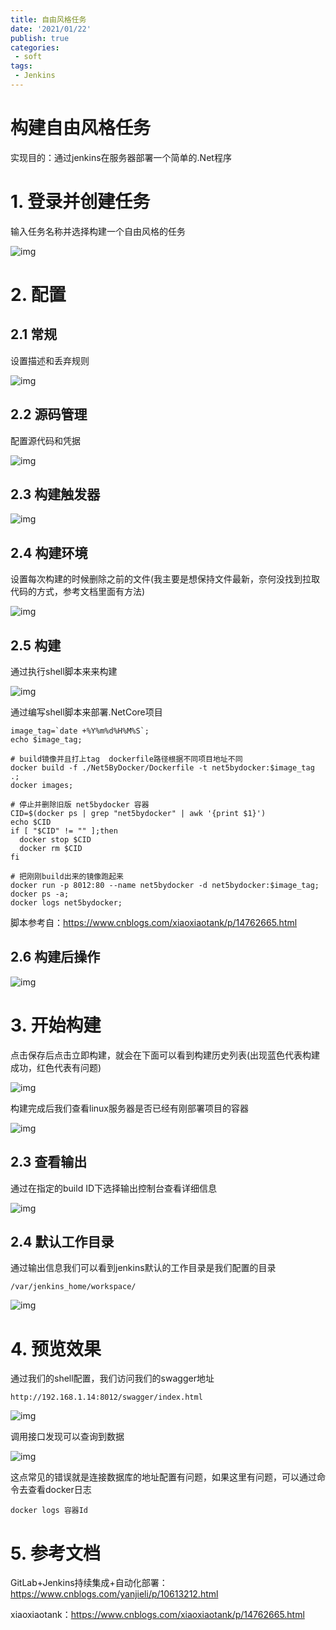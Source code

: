 ```yaml
---
title: 自由风格任务
date: '2021/01/22'
publish: true
categories:
 - soft
tags:
 - Jenkins
---
```

# 构建自由风格任务

实现目的：通过jenkins在服务器部署一个简单的.Net程序

# 1. 登录并创建任务

输入任务名称并选择构建一个自由风格的任务

![img](https://gitee.com/AZRNG/picture-storage/raw/master/kbms/1624730955330-564e6e0f-b89e-4720-a4cd-43136753aec8.png)

# 2. 配置

## 2.1 常规

设置描述和丢弃规则

![img](https://gitee.com/AZRNG/picture-storage/raw/master/kbms/1624731269367-be668e6d-0e82-480e-94de-9442020693bd.png)

## 2.2 源码管理

配置源代码和凭据

![img](https://gitee.com/AZRNG/picture-storage/raw/master/kbms/1624731497867-cff66d34-fad8-4888-bc15-f517fa1424e8.png)

## 2.3 构建触发器

![img](https://gitee.com/AZRNG/picture-storage/raw/master/kbms/1624731600568-e5a1a4dc-30a0-4366-99ac-eca5465bd2fa.png)

## 2.4 构建环境

设置每次构建的时候删除之前的文件(我主要是想保持文件最新，奈何没找到拉取代码的方式，参考文档里面有方法)

![img](https://gitee.com/AZRNG/picture-storage/raw/master/kbms/1624777591978-460a7ff2-654f-4067-a42a-c46dbd31ba1c.png)

## 2.5 构建

通过执行shell脚本来来构建

![img](https://gitee.com/AZRNG/picture-storage/raw/master/kbms/1624731664605-cd023e1c-af88-4be0-b194-76d62f13d89a.png)

通过编写shell脚本来部署.NetCore项目

```
image_tag=`date +%Y%m%d%H%M%S`;
echo $image_tag;

# build镜像并且打上tag  dockerfile路径根据不同项目地址不同
docker build -f ./Net5ByDocker/Dockerfile -t net5bydocker:$image_tag .;
docker images;

# 停止并删除旧版 net5bydocker 容器
CID=$(docker ps | grep "net5bydocker" | awk '{print $1}')
echo $CID
if [ "$CID" != "" ];then
  docker stop $CID
  docker rm $CID
fi

# 把刚刚build出来的镜像跑起来
docker run -p 8012:80 --name net5bydocker -d net5bydocker:$image_tag;
docker ps -a;
docker logs net5bydocker;
```

脚本参考自：https://www.cnblogs.com/xiaoxiaotank/p/14762665.html

## 2.6 构建后操作

![img](https://gitee.com/AZRNG/picture-storage/raw/master/kbms/1624731976317-34c56b36-b5aa-4aa8-bb43-f4d0cdad591d.png)

# 3. 开始构建 

点击保存后点击立即构建，就会在下面可以看到构建历史列表(出现蓝色代表构建成功，红色代表有问题)

![img](https://gitee.com/AZRNG/picture-storage/raw/master/kbms/1624777879835-1b27aa76-e67d-4c19-970d-6c6bc41d1da2.png)

构建完成后我们查看linux服务器是否已经有刚部署项目的容器

![img](https://gitee.com/AZRNG/picture-storage/raw/master/kbms/1624778314838-53227adc-9037-4752-8875-271f1b982d35.png)

## 2.3 查看输出

通过在指定的build ID下选择输出控制台查看详细信息

![img](https://gitee.com/AZRNG/picture-storage/raw/master/kbms/1624777991962-112f230d-92b1-4608-9489-cf644647412a.png)

## 2.4 默认工作目录

通过输出信息我们可以看到jenkins默认的工作目录是我们配置的目录

```
/var/jenkins_home/workspace/
```

![img](https://gitee.com/AZRNG/picture-storage/raw/master/kbms/1624778083657-db0fb380-43f7-47dd-89b9-5ccadd761e9f.png)

# 4. 预览效果

通过我们的shell配置，我们访问我们的swagger地址

```
http://192.168.1.14:8012/swagger/index.html
```

![img](https://gitee.com/AZRNG/picture-storage/raw/master/kbms/1624778166509-8aa42a2d-73e1-4e39-a170-c0fd964f5e1a.png)

调用接口发现可以查询到数据

![img](https://gitee.com/AZRNG/picture-storage/raw/master/kbms/1624778192446-1a2fafd9-1de3-401b-afde-cccf8036dbd5.png)

这点常见的错误就是连接数据库的地址配置有问题，如果这里有问题，可以通过命令去查看docker日志

```
docker logs 容器Id
```

# 5. 参考文档

GitLab+Jenkins持续集成+自动化部署： https://www.cnblogs.com/yanjieli/p/10613212.html

xiaoxiaotank：https://www.cnblogs.com/xiaoxiaotank/p/14762665.html